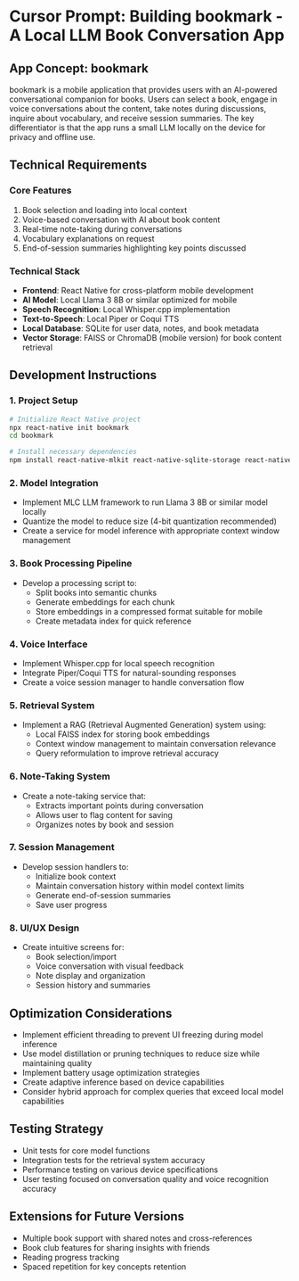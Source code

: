 # Cursor Prompt: Building bookmark - A Local LLM Book Conversation App

## App Concept: bookmark

bookmark is a mobile application that provides users with an AI-powered conversational companion for books. Users can select a book, engage in voice conversations about the content, take notes during discussions, inquire about vocabulary, and receive session summaries. The key differentiator is that the app runs a small LLM locally on the device for privacy and offline use.

## Technical Requirements

### Core Features
1. Book selection and loading into local context
2. Voice-based conversation with AI about book content
3. Real-time note-taking during conversations
4. Vocabulary explanations on request
5. End-of-session summaries highlighting key points discussed

### Technical Stack
- **Frontend**: React Native for cross-platform mobile development
- **AI Model**: Local Llama 3 8B or similar optimized for mobile
- **Speech Recognition**: Local Whisper.cpp implementation
- **Text-to-Speech**: Local Piper or Coqui TTS
- **Local Database**: SQLite for user data, notes, and book metadata
- **Vector Storage**: FAISS or ChromaDB (mobile version) for book content retrieval

## Development Instructions

### 1. Project Setup
```bash
# Initialize React Native project
npx react-native init bookmark
cd bookmark

# Install necessary dependencies
npm install react-native-mlkit react-native-sqlite-storage react-native-voice react-native-tts @react-navigation/native @react-native-async-storage/async-storage
```

### 2. Model Integration
- Implement MLC LLM framework to run Llama 3 8B or similar model locally
- Quantize the model to reduce size (4-bit quantization recommended)
- Create a service for model inference with appropriate context window management

### 3. Book Processing Pipeline
- Develop a processing script to:
  - Split books into semantic chunks
  - Generate embeddings for each chunk
  - Store embeddings in a compressed format suitable for mobile
  - Create metadata index for quick reference

### 4. Voice Interface
- Implement Whisper.cpp for local speech recognition
- Integrate Piper/Coqui TTS for natural-sounding responses
- Create a voice session manager to handle conversation flow

### 5. Retrieval System
- Implement a RAG (Retrieval Augmented Generation) system using:
  - Local FAISS index for storing book embeddings
  - Context window management to maintain conversation relevance
  - Query reformulation to improve retrieval accuracy

### 6. Note-Taking System
- Create a note-taking service that:
  - Extracts important points during conversation
  - Allows user to flag content for saving
  - Organizes notes by book and session

### 7. Session Management
- Develop session handlers to:
  - Initialize book context
  - Maintain conversation history within model context limits
  - Generate end-of-session summaries
  - Save user progress

### 8. UI/UX Design
- Create intuitive screens for:
  - Book selection/import
  - Voice conversation with visual feedback
  - Note display and organization
  - Session history and summaries

## Optimization Considerations
- Implement efficient threading to prevent UI freezing during model inference
- Use model distillation or pruning techniques to reduce size while maintaining quality
- Implement battery usage optimization strategies
- Create adaptive inference based on device capabilities
- Consider hybrid approach for complex queries that exceed local model capabilities

## Testing Strategy
- Unit tests for core model functions
- Integration tests for the retrieval system accuracy
- Performance testing on various device specifications
- User testing focused on conversation quality and voice recognition accuracy

## Extensions for Future Versions
- Multiple book support with shared notes and cross-references
- Book club features for sharing insights with friends
- Reading progress tracking
- Spaced repetition for key concepts retention